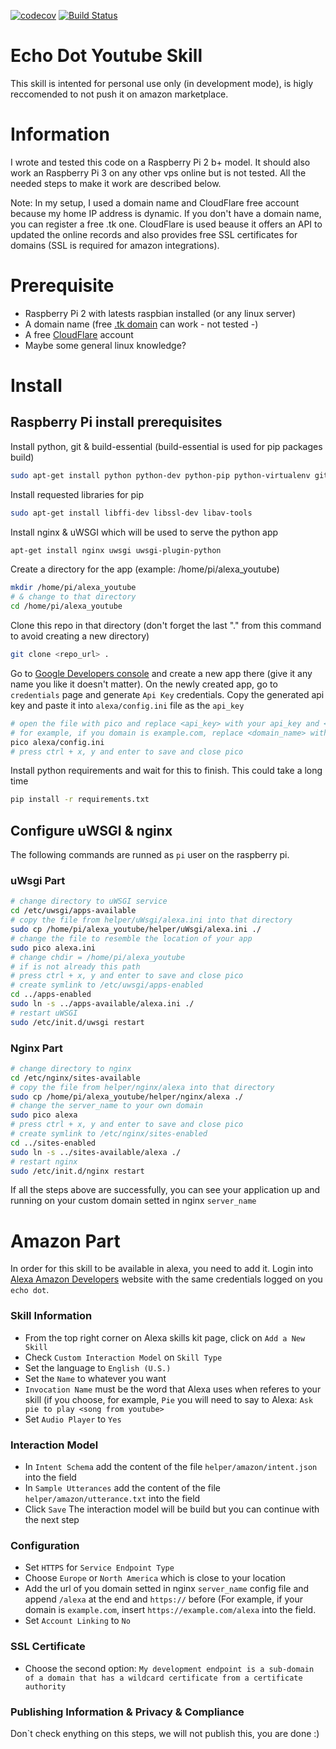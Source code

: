 [![codecov](https://codecov.io/gh/bibistroc/alexa_youtube/branch/master/graph/badge.svg)](https://codecov.io/gh/bibistroc/alexa_youtube) [![Build Status](https://travis-ci.org/bibistroc/alexa_youtube.svg?branch=master)](https://travis-ci.org/bibistroc/alexa_youtube)

# Echo Dot Youtube Skill

This skill is intented for personal use only (in development mode), is higly reccomended to not push it on amazon marketplace.

# Information

I wrote and tested this code on a Raspberry Pi 2 b+ model. It should also work an Raspberry Pi 3 on any other vps online but is not tested. All the needed steps to make it work are described below.

Note: In my setup, I used a domain name and CloudFlare free account because my home IP address is dynamic. If you don't have a domain name, you can register a free .tk one. CloudFlare is used beause it offers an API to updated the online records and also provides free SSL certificates for domains (SSL is required for amazon integrations).

# Prerequisite

- Raspberry Pi 2 with latests raspbian installed (or any linux server)
- A domain name (free [.tk domain](http://www.dot.tk/en/index.html) can work - not tested -)
- A free [CloudFlare](https://www.cloudflare.com/) account
- Maybe some general linux knowledge?

# Install

## Raspberry Pi install prerequisites

Install python, git & build-essential (build-essential is used for pip packages build)
```sh
sudo apt-get install python python-dev python-pip python-virtualenv git build-essential
```
Install requested libraries for pip
```sh
sudo apt-get install libffi-dev libssl-dev libav-tools
```
Install nginx & uWSGI which will be used to serve the python app
```sh
apt-get install nginx uwsgi uwsgi-plugin-python
```
Create a directory for the app (example: /home/pi/alexa_youtube)
```sh
mkdir /home/pi/alexa_youtube
# & change to that directory
cd /home/pi/alexa_youtube
```
Clone this repo in that directory (don't forget the last "." from this command to avoid creating a new directory)
```sh
git clone <repo_url> .
```
Go to [Google Developers console](https://console.developers.google.com/apis/credentials) and create a new app there (give it any name you like it doesn't matter). On the newly created app, go to `credentials` page and generate `Api Key` credentials. Copy the generated api key and paste it into `alexa/config.ini` file as the `api_key`
```sh
# open the file with pico and replace <api_key> with your api_key and <domain_name> with your domain
# for example, if you domain is example.com, replace <domain_name> with https://example.com
pico alexa/config.ini
# press ctrl + x, y and enter to save and close pico
```

Install python requirements and wait for this to finish. This could take a long time
```sh
pip install -r requirements.txt
```

## Configure uWSGI & nginx
The following commands are runned as `pi` user on the raspberry pi.

### uWsgi Part
```sh
# change directory to uWSGI service
cd /etc/uwsgi/apps-available
# copy the file from helper/uWsgi/alexa.ini into that directory
sudo cp /home/pi/alexa_youtube/helper/uWsgi/alexa.ini ./
# change the file to resemble the location of your app
sudo pico alexa.ini
# change chdir = /home/pi/alexa_youtube
# if is not already this path
# press ctrl + x, y and enter to save and close pico
# create symlink to /etc/uwsgi/apps-enabled
cd ../apps-enabled
sudo ln -s ../apps-available/alexa.ini ./
# restart uWSGI
sudo /etc/init.d/uwsgi restart
```
### Nginx Part
```sh
# change directory to nginx
cd /etc/nginx/sites-available
# copy the file from helper/nginx/alexa into that directory
sudo cp /home/pi/alexa_youtube/helper/nginx/alexa ./
# change the server_name to your own domain
sudo pico alexa
# press ctrl + x, y and enter to save and close pico
# create symlink to /etc/nginx/sites-enabled
cd ../sites-enabled
sudo ln -s ../sites-available/alexa ./
# restart nginx
sudo /etc/init.d/nginx restart
```
If all the steps above are successfully, you can see your application up and running on your custom domain setted in nginx `server_name`

# Amazon Part
In order for this skill to be available in alexa, you need to add it. Login into [Alexa Amazon Developers](https://developer.amazon.com/edw/home.html#/skills/list) website with the same credentials logged on you `echo dot`.

### Skill Information

- From the top right corner on Alexa skills kit page, click on `Add a New Skill`
- Check `Custom Interaction Model` on `Skill Type`
- Set the language to `English (U.S.)`
- Set the `Name` to whatever you want
- `Invocation Name` must be the word that Alexa uses when referes to your skill (if you choose, for example, `Pie` you will need to say to Alexa: `Ask pie to play <song from youtube>`
- Set `Audio Player` to `Yes`

### Interaction Model

- In `Intent Schema` add the content of the file `helper/amazon/intent.json` into the field
- In `Sample Utterances` add the content of the file `helper/amazon/utterance.txt` into the field
- Click `Save`
The interaction model will be build but you can continue with the next step

### Configuration

- Set `HTTPS` for `Service Endpoint Type`
- Choose `Europe` or `North America` which is close to your location
- Add the url of you domain setted in nginx `server_name` config file and append `/alexa` at the end and `https://` before (For example, if your domain is `example.com`, insert `https://example.com/alexa` into the field.
- Set `Account Linking` to `No`

### SSL Certificate

- Choose the second option: `My development endpoint is a sub-domain of a domain that has a wildcard certificate from a certificate authority `

### Publishing Information & Privacy & Compliance

Don`t check enything on this steps, we will not publish this, you are done :)